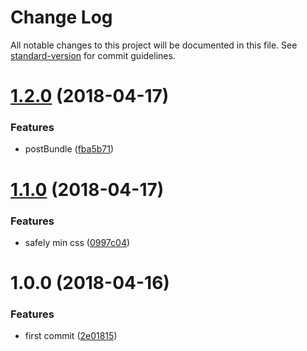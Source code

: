 # Change Log

All notable changes to this project will be documented in this file. See [standard-version](https://github.com/conventional-changelog/standard-version) for commit guidelines.

<a name="1.2.0"></a>
# [1.2.0](https://github.com/fjc0k/bdr/compare/v1.1.0...v1.2.0) (2018-04-17)


### Features

* postBundle ([fba5b71](https://github.com/fjc0k/bdr/commit/fba5b71))



<a name="1.1.0"></a>
# [1.1.0](https://github.com/fjc0k/bdr/compare/v1.0.0...v1.1.0) (2018-04-17)


### Features

* safely min css ([0997c04](https://github.com/fjc0k/bdr/commit/0997c04))



<a name="1.0.0"></a>
# 1.0.0 (2018-04-16)


### Features

* first commit ([2e01815](https://github.com/fjc0k/bdr/commit/2e01815))
